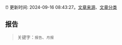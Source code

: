 :alarm_clock: 更新时间: 2024-09-16 08:43:27。[文章来源](/README.md)、[文章分类](/TAGS.md)

## 报告


> 关键字：`报告`、`月报`



